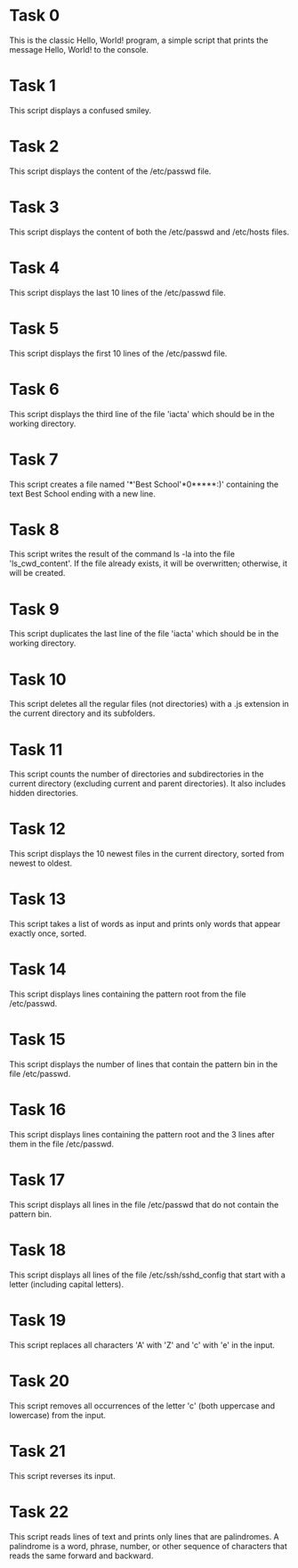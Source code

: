 # Task 0
This is the classic Hello, World! program, a simple script that prints the message Hello, World! to the console.

# Task 1
This script displays a confused smiley.

# Task 2
This script displays the content of the /etc/passwd file.

# Task 3
This script displays the content of both the /etc/passwd and /etc/hosts files.

# Task 4
This script displays the last 10 lines of the /etc/passwd file.

# Task 5
This script displays the first 10 lines of the /etc/passwd file.

# Task 6
This script displays the third line of the file 'iacta' which should be in the working directory.

# Task 7
This script creates a file named '*\'Best School'\*0*****:)' containing the text Best School ending with a new line.

# Task 8
This script writes the result of the command ls -la into the file 'ls_cwd_content'. If the file already exists, it will be overwritten; otherwise, it will be created.

# Task 9
This script duplicates the last line of the file 'iacta' which should be in the working directory.

# Task 10
This script deletes all the regular files (not directories) with a .js extension in the current directory and its subfolders.

# Task 11
This script counts the number of directories and subdirectories in the current directory (excluding current and parent directories). It also includes hidden directories.

# Task 12
This script displays the 10 newest files in the current directory, sorted from newest to oldest.

# Task 13
This script takes a list of words as input and prints only words that appear exactly once, sorted.

# Task 14
This script displays lines containing the pattern root from the file /etc/passwd.

# Task 15
This script displays the number of lines that contain the pattern bin in the file /etc/passwd.

# Task 16
This script displays lines containing the pattern root and the 3 lines after them in the file /etc/passwd.

# Task 17
This script displays all lines in the file /etc/passwd that do not contain the pattern bin.

# Task 18
This script displays all lines of the file /etc/ssh/sshd_config that start with a letter (including capital letters).

# Task 19
This script replaces all characters 'A' with 'Z' and 'c' with 'e' in the input.

# Task 20
This script removes all occurrences of the letter 'c' (both uppercase and lowercase) from the input.

# Task 21
This script reverses its input.

# Task 22
This script reads lines of text and prints only lines that are palindromes. A palindrome is a word, phrase, number, or other sequence of characters that reads the same forward and backward.
